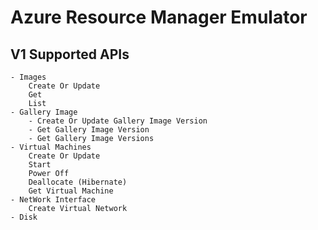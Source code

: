 # Azure Resource Manager Emulator

## V1 Supported APIs
	- Images
		Create Or Update
		Get
		List
	- Gallery Image
		- Create Or Update Gallery Image Version
		- Get Gallery Image Version
		- Get Gallery Image Versions
	- Virtual Machines
		Create Or Update
		Start
		Power Off
		Deallocate (Hibernate)
		Get Virtual Machine
	- NetWork Interface
		Create Virtual Network
	- Disk